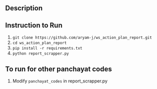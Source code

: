 ## Description


## Instruction to Run
1. `git clone https://github.com/aryam-j/ws_action_plan_report.git`
2. `cd ws_action_plan_report`
3. `pip install -r requirements.txt`
4. `python report_scrapper.py`

## To run for other panchayat codes
1. Modify `panchayat_codes` in report_scrapper.py
